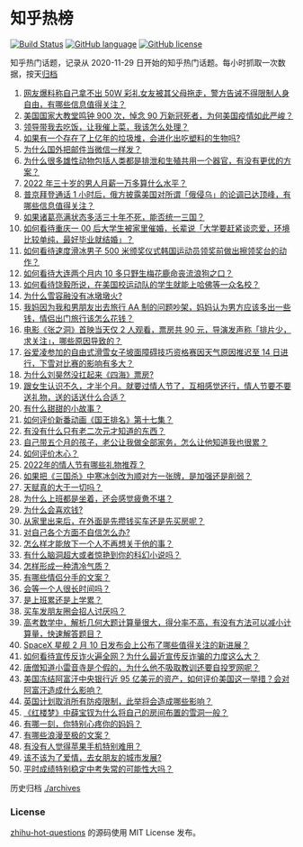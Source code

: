 # 知乎热榜
[![Build Status](https://github.com/ToWeLong/zhihu-hot-questions/workflows/CI/badge.svg)](https://github.com/ToWeLong/zhihu-hot-questions/actions)
[![GitHub language](https://img.shields.io/badge/language-golang-orange.svg)](https://golang.org/)
[![GitHub license](https://img.shields.io/github/license/ToWeLong/zhihu-hot-questions)](https://github.com/ToWeLong/zhihu-hot-questions/blob/main/LICENSE)

知乎热门话题，记录从 2020-11-29 日开始的知乎热门话题。每小时抓取一次数据，按天[归档](./archives)

<!-- BEGIN -->

1. [网友爆料称自己拿不出 50W 彩礼女友被其父母拖走，警方告诫不得限制人身自由，有哪些信息值得关注？](https://www.zhihu.com/question/516097950)
1. [美国国家大教堂鸣钟 900 次，悼念 90 万新冠死者，为何美国疫情如此严峻？](https://www.zhihu.com/question/515549541)
1. [领导带我去吃饭，让我催上菜，我该怎么处理？](https://www.zhihu.com/question/510566149)
1. [如果有一个存在了上亿年的垃圾堆，会进化出吃塑料的生物吗?](https://www.zhihu.com/question/515450433)
1. [为什么国外把邮件当微信一样发？](https://www.zhihu.com/question/327715169)
1. [为什么很多雄性动物包括人类都是排泄和生殖共用一个器官，有没有更优的方案？](https://www.zhihu.com/question/360529805)
1. [2022 年三十岁的男人月薪一万多算什么水平？](https://www.zhihu.com/question/515475808)
1. [普京拜登通话 1 小时后，俄方披露美国对所谓「俄侵乌」的论调已达顶峰，有哪些信息值得关注？](https://www.zhihu.com/question/516291682)
1. [如果诸葛亮满状态多活三十年不死，能否统一三国？](https://www.zhihu.com/question/33540386)
1. [如何看待重庆一 00 后大学生被家里催婚，长辈说「大学要赶紧谈恋爱，环境比较单纯，最好毕业就结婚」？](https://www.zhihu.com/question/515916896)
1. [如何看待速度滑冰男子 500 米颁奖仪式韩国运动员领奖前做出擦领奖台的动作？](https://www.zhihu.com/question/516198351)
1. [如何看待大连两个月内 10 多只野生梅花鹿命丧流浪狗之口？](https://www.zhihu.com/question/515910934)
1. [如何看待饶毅所说，在美国校运动队的学生就能上哈佛等一众名校？](https://www.zhihu.com/question/515562537)
1. [为什么雪容融没有冰墩墩火?](https://www.zhihu.com/question/515020430)
1. [我妈因为我和男朋友出去旅行 AA 制的问题吵架，妈妈认为男方应该多出一些钱，情侣出门旅行该怎么花钱？](https://www.zhihu.com/question/511145787)
1. [电影《张之洞》首映当天仅 2 人观看，票房共 90 元，导演发声称「排片少，求关注」，哪些原因导致的？](https://www.zhihu.com/question/511303849)
1. [谷爱凌参加的自由式滑雪女子坡面障碍技巧资格赛因天气原因推迟至 14 日进行，下雪对比赛的影响有多大？](https://www.zhihu.com/question/516294593)
1. [为什么刘昊然没扛起来《四海》票房?](https://www.zhihu.com/question/515550916)
1. [跟女生认识不久，才半个月。就要过情人节了，互相感觉还行，情人节要不要送礼物，送的话送什么合适？](https://www.zhihu.com/question/40292015)
1. [有什么甜甜的小故事？](https://www.zhihu.com/question/465969201)
1. [如何评价新番动画《国王排名》第十七集？](https://www.zhihu.com/question/513821267)
1. [有没有什么只有老二次元才知道的东西？](https://www.zhihu.com/question/515811451)
1. [自己带五个月的孩子，老公让我做全部家务，怎么让他知道我也很累？](https://www.zhihu.com/question/513639790)
1. [如何评价木心？](https://www.zhihu.com/question/20492929)
1. [2022年的情人节有哪些礼物推荐？](https://www.zhihu.com/question/515062514)
1. [如果把《三国杀》中寒冰剑改为顺对方一张牌，是加强还是削弱？](https://www.zhihu.com/question/514707068)
1. [天赋真的大于一切吗？](https://www.zhihu.com/question/515895938)
1. [为什么上班都是坐着，还会感觉疲惫不堪？](https://www.zhihu.com/question/27708607)
1. [为什么会喜欢钱?](https://www.zhihu.com/question/515652191)
1. [从家里出来后，在外面是先攒钱买车还是先买房呢？](https://www.zhihu.com/question/516239231)
1. [对自己各个方面不自信怎么办?](https://www.zhihu.com/question/516287113)
1. [怎么样才能放下一个人不再想关于他的事？](https://www.zhihu.com/question/516277829)
1. [有什么脑洞超大或者惊艳到你的科幻小说吗？](https://www.zhihu.com/question/286095689)
1. [怎样形成一种清冷气质？](https://www.zhihu.com/question/446855234)
1. [有哪些情侣分手的文案？](https://www.zhihu.com/question/428370077)
1. [会等一个人很长时间吗？](https://www.zhihu.com/question/514949644)
1. [是上班累还是上学累？](https://www.zhihu.com/question/514548800)
1. [买车发朋友圈会招人讨厌吗？](https://www.zhihu.com/question/385739658)
1. [高考数学中，解析几何大题计算量很大，得分率不高，有没有方法可以减小计算量，快速解答题目？](https://www.zhihu.com/question/507977871)
1. [SpaceX 星舰 2 月 10 日发布会上公布了哪些值得关注的新进展？](https://www.zhihu.com/question/515929030)
1. [如何看待宣传反诈火遍全网？为什么最近宣传反诈骗的力度这么大？](https://www.zhihu.com/question/515980119)
1. [唐僧知道小雷音寺是个假的，为什么他不吸取教训还要自投罗网呢？](https://www.zhihu.com/question/513658022)
1. [美国冻结阿富汗中央银行近 95 亿美元的资产，如何评价美国这一举措？会对阿富汗造成什么影响？](https://www.zhihu.com/question/480627714)
1. [英国计划取消所有防疫限制，此举将会造成哪些影响？](https://www.zhihu.com/question/515707846)
1. [《红楼梦》中薛宝钗为什么将自己的房间布置的雪洞一般？](https://www.zhihu.com/question/357898813)
1. [有哪一刻，你特别心疼你的妈妈？](https://www.zhihu.com/question/267430528)
1. [有哪些浪漫至极的文案？](https://www.zhihu.com/question/510320588)
1. [有没有人觉得苹果手机特别难用？](https://www.zhihu.com/question/441096502)
1. [该不该为了爱情，去女朋友的城市发展?](https://www.zhihu.com/question/425155717)
1. [平时成绩特别稳定中考失常的可能性大吗？](https://www.zhihu.com/question/515537986)

<!-- END -->

历史归档 [./archives](./archives)


### License
[zhihu-hot-questions](https://github.com/towelong/zhihu-hot-questions) 的源码使用 MIT License 发布。